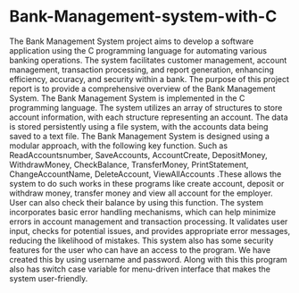 # Bank-Management-system-with-C
The Bank Management System project aims to develop a software application using the C programming language for automating various banking operations. The system facilitates customer management, account management, transaction processing, and report generation, enhancing efficiency, accuracy, and security within a bank. The purpose of this project report is to provide a comprehensive overview of the Bank Management System.
The Bank Management System is implemented in the C programming language. The system utilizes an array of structures to store account information, with each structure representing an account. The data is stored persistently using a file system, with the accounts data being saved to a text file.
The Bank Management System is designed using a modular approach, with the following key function. Such as ReadAccountsnumber, SaveAccounts, AccountCreate, DepositMoney, WithdrawMoney, CheckBalance, TransferMoney, PrintStatement, ChangeAccountName, DeleteAccount, ViewAllAccounts .These allows the system to do such works in these programs like create account, deposit or withdraw money, transfer money and view all account for the employer. User can also check their balance by using this function.
The system incorporates basic error handling mechanisms, which can help minimize errors in account management and transaction processing. It validates user input, checks for potential issues, and provides appropriate error messages, reducing the likelihood of mistakes. This system also has some security features for the user who can have an access to the program. We have created this by using username and password. Along with this this program also has switch case variable for menu-driven interface that makes the system user-friendly.
